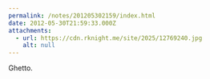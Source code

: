 ```yaml
---
permalink: /notes/201205302159/index.html
date: 2012-05-30T21:59:33.000Z
attachments:
  - url: https://cdn.rknight.me/site/2025/12769240.jpg
    alt: null
---
```


Ghetto.

